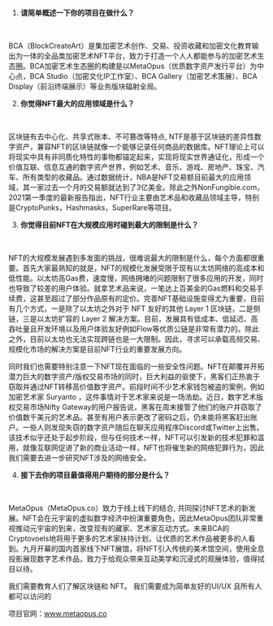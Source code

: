 1. **请简单概述一下你的项目在做什么？**

**​**

BCA（BlockCreateArt）是集加密艺术创作、交易、投资收藏和加密文化教育输出为一体的全品类加密艺术NFT平台，致力于打造一个人人都能参与的加密艺术生态圈。BCA加密艺术生态圈的构建是以MetaOpus（优质数字资产发行平台）为中心点，BCA Studio（加密文化IP工作室）、BCA Gallery（加密艺术策展）、BCA Display（前沿终端展示）等业务版块辐射全局。
​


2. **你觉得NFT最大的应用领域是什么？**

​

区块链有去中心化、共享式账本、不可篡改等特点, NTF是基于区块链的差异性数字资产，兼容NFT的区块链就像一个能够记录任何商品的数据库。NFT理论上可以将现实中具有非同质化特性的事物都锚定起来，实现将现实世界通证化，形成一个价值互联、信息互通的数字资产世界，例如艺术、音乐、游戏、房地产、珠宝、汽车、所有类型的收藏品。通过数据统计，NBA是NFT交易额目前最大的应用领域，其一家过去一个月的交易额就达到了3亿美金。除此之外NonFungible.com，2021第一季度的最新报告指出，NFT行业主要由艺术品和收藏品领域主导，特别是CryptoPunks，Hashmasks，SuperRare等项目。
​


3. **你觉得目前NFT在大规模应用时碰到最大的限制是什么？**

​

NFT的大规模发展遇到多发面的挑战，很难说最大的限制是什么，每个方面都很重要。首先大家最熟知的就是，NFT的规模化发展受限于现有以太坊网络的高成本和低性能。以太坊高Gas费，速度慢，网络拥堵的问题限制了很多应用的开发，同时也导致了较差的用户体验。就拿艺术品来说，一笔达上百美金的Gas燃料和交易手续费，这甚至超过了部分作品原有的定价。完善NFT基础设施变得尤为重要，目前有几个方式，一是除了以太坊之外对于 NFT 友好的其他 Layer 1 区块链，二是侧链，三是以太坊扩容的 Layer 2 解决方案。目前，发展具有低成本、低延迟、高吞吐量且开发环境以及用户体验友好例如Flow等优质公链是非常有潜力的。除此之外，目前以太坊也无法实现跨链也是一大限制。因此，寻求可以承载高频交易、规模化市场的解决方案是目前NFT行业的重要发展方向。
​

同时我们也需要特别注意一下NFT现在面临的一些安全性问题。NFT在颠覆并开拓潜力巨大的数字资产/版权交易市场的同时，巨大利益的驱使下，黑客们正热衷于窃取并通过NFT转移高价值数字资产。前段时间不少艺术家钱包被盗的案例，例如加密艺术家 Suryanto ，这件事情对于艺术家来说是一场浩劫。近日，数字艺术版权交易市场Nifty Gateway的用户报告说，黑客在周末接管了他们的账户并窃取了价值数千美元的艺术品。甚至有用户表示更改了密码之后，仍未能将黑客赶出账户。一些人则发现失窃的数字资产随后在聊天应用程序Discord或Twitter上出售。该技术似乎还处于起步阶段，但与任何技术一样，NFT可以引发新的技术犯罪和滥用，就像互联网促进了新的商业活动一样，NFT也将催生新的网络犯罪行为，因此我们需要去进一步研究NFT涉及的网络安全。
​


4. **接下去你的项目最值得用户期待的部分是什么？**

​

MetaOpus（MetaOpus.co）致力于线上线下的结合, 共同探讨NFT艺术的新发展。NFT会在元宇宙的虚拟数字经济中扮演重要角色，因此MetaOpus团队非常重视推动元宇宙的到来，改变现有的藏家、艺术家互动方式。未来BCA的Cryptovoels地将用于更多的艺术家扶持计划，让优质的艺术作品被更多的人看到。九月开幕的国内首家线下NFT展馆，将NFT引入传统的美术馆空间，使用全息投影展现数字艺术作品，致力于给观众带来互动美学和沉浸式的观展体验，值得拭目以待。
​

我们需要教育人们了解区块链和 NFT。 我们需要成为简单友好的UI/UX 且所有人都可以访问的
​

项目官网：www.metaopus.co
